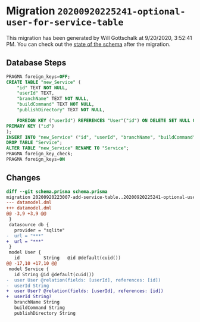 # Migration `20200920225241-optional-user-for-service-table`

This migration has been generated by Will Gottschalk at 9/20/2020, 3:52:41 PM.
You can check out the [state of the schema](./schema.prisma) after the migration.

## Database Steps

```sql
PRAGMA foreign_keys=OFF;
CREATE TABLE "new_Service" (
    "id" TEXT NOT NULL,
    "userId" TEXT,
    "branchName" TEXT NOT NULL,
    "buildCommand" TEXT NOT NULL,
    "publishDirectory" TEXT NOT NULL,

    FOREIGN KEY ("userId") REFERENCES "User"("id") ON DELETE SET NULL ON UPDATE CASCADE,
PRIMARY KEY ("id")
);
INSERT INTO "new_Service" ("id", "userId", "branchName", "buildCommand", "publishDirectory") SELECT "id", "userId", "branchName", "buildCommand", "publishDirectory" FROM "Service";
DROP TABLE "Service";
ALTER TABLE "new_Service" RENAME TO "Service";
PRAGMA foreign_key_check;
PRAGMA foreign_keys=ON
```

## Changes

```diff
diff --git schema.prisma schema.prisma
migration 20200920223007-add-service-table..20200920225241-optional-user-for-service-table
--- datamodel.dml
+++ datamodel.dml
@@ -3,9 +3,9 @@
 }
 datasource db {
   provider = "sqlite"
-  url = "***"
+  url = "***"
 }
 model User {
   id         String   @id @default(cuid())
@@ -17,10 +17,10 @@
 model Service {
   id String @id @default(cuid())
-  user User @relation(fields: [userId], references: [id])
-  userId String
+  user User? @relation(fields: [userId], references: [id])
+  userId String?
   branchName String
   buildCommand String
   publishDirectory String
```


